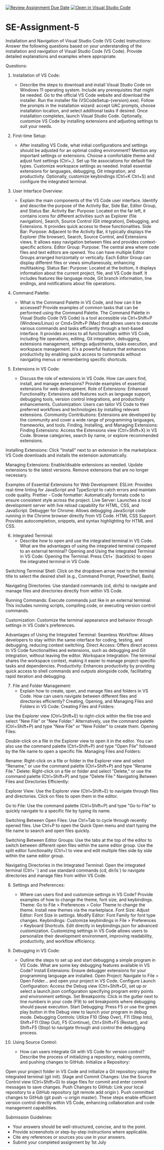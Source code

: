[![Review Assignment Due Date](https://classroom.github.com/assets/deadline-readme-button-24ddc0f5d75046c5622901739e7c5dd533143b0c8e959d652212380cedb1ea36.svg)](https://classroom.github.com/a/XoLGRbHq)
[![Open in Visual Studio Code](https://classroom.github.com/assets/open-in-vscode-718a45dd9cf7e7f842a935f5ebbe5719a5e09af4491e668f4dbf3b35d5cca122.svg)](https://classroom.github.com/online_ide?assignment_repo_id=15252923&assignment_repo_type=AssignmentRepo)
# SE-Assignment-5
Installation and Navigation of Visual Studio Code (VS Code)
 Instructions:
Answer the following questions based on your understanding of the installation and navigation of Visual Studio Code (VS Code). Provide detailed explanations and examples where appropriate.

 Questions:

1. Installation of VS Code:
   - Describe the steps to download and install Visual Studio Code on Windows 11 operating system. Include any prerequisites that might be needed.
Go to the official VS Code website and download the installer.
Run the installer file (VSCodeSetup-{version}.exe).
Follow the prompts in the installation wizard: accept UAC prompts, choose installation location, and select additional tasks if desired.
Once installation completes, launch Visual Studio Code.
Optionally, customize VS Code by installing extensions and adjusting settings to suit your needs.


2. First-time Setup:
   - After installing VS Code, what initial configurations and settings should be adjusted for an optimal coding environment? Mention any important settings or extensions.
Choose a comfortable theme and adjust font settings (Ctrl+,).
Set up file associations for default file types.
Customize workspace settings as needed.
Install essential extensions for languages, debugging, Git integration, and productivity.
Optionally, customize keybindings (Ctrl+K Ctrl+S) and configure the integrated terminal.


3. User Interface Overview:
   - Explain the main components of the VS Code user interface. Identify and describe the purpose of the Activity Bar, Side Bar, Editor Group, and Status Bar.
Activity Bar:
Purpose: Located on the far left, it contains icons for different activities such as Explorer (file navigation), Search, Source Control (Git integration), Debugging, and Extensions. It provides quick access to these functionalities.
Side Bar:
Purpose: Adjacent to the Activity Bar, it typically displays the Explorer (file browser), Search, Source Control, and Extensions views. It allows easy navigation between files and provides context-specific actions.
Editor Group:
Purpose: The central area where code files and text editors are opened. You can have multiple Editor Groups arranged horizontally or vertically. Each Editor Group can display different files or views simultaneously, enhancing multitasking.
Status Bar:
Purpose: Located at the bottom, it displays information about the current project, file, and VS Code itself. It includes features like language mode, Git branch information, line endings, and notifications about file operations.


4. Command Palette:
   - What is the Command Palette in VS Code, and how can it be accessed? Provide examples of common tasks that can be performed using the Command Palette.
The Command Palette in Visual Studio Code (VS Code) is a tool accessible via Ctrl+Shift+P (Windows/Linux) or Cmd+Shift+P (Mac) that allows users to execute various commands and tasks efficiently through a text-based interface. It provides access to all functionalities within VS Code, including file operations, editing, Git integration, debugging, extensions management, settings adjustments, tasks execution, and workspace management. It's a powerful feature that enhances productivity by enabling quick access to commands without navigating menus or remembering specific shortcuts.




5. Extensions in VS Code:
   - Discuss the role of extensions in VS Code. How can users find, install, and manage extensions? Provide examples of essential extensions for web development.
Role of Extensions:
Enhanced Functionality: Extensions add features such as language support, debugging tools, version control integrations, and productivity enhancements.
Customization: Users can tailor VS Code to their preferred workflows and technologies by installing relevant extensions.
Community Contributions: Extensions are developed by the community and cover a wide range of programming languages, frameworks, and tools.
Finding, Installing, and Managing Extensions:
Finding Extensions:
Access the Extensions view (Ctrl+Shift+X) in VS Code.
Browse categories, search by name, or explore recommended extensions.

Installing Extensions:
Click "Install" next to an extension in the marketplace.
VS Code downloads and installs the extension automatically.

Managing Extensions:
Enable/disable extensions as needed.
Update extensions to the latest versions.
Remove extensions that are no longer necessary.

Examples of Essential Extensions for Web Development:
ESLint: Provides real-time linting for JavaScript and TypeScript to catch errors and maintain code quality.
Prettier - Code formatter: Automatically formats code to ensure consistent style across the project.
Live Server: Launches a local development server with live reload capability for HTML, CSS, and JavaScript.
Debugger for Chrome: Allows debugging JavaScript code running in the Chrome browser directly from VS Code.
HTML CSS Support: Provides autocompletion, snippets, and syntax highlighting for HTML and CSS.
 
6. Integrated Terminal:
   - Describe how to open and use the integrated terminal in VS Code. What are the advantages of using the integrated terminal compared to an external terminal?
Opening and Using the Integrated Terminal in VS Code:
Opening the Terminal:
Press Ctrl+` (backtick) to open the integrated terminal in VS Code.

Switching Terminal Shell:
Click on the dropdown arrow next to the terminal title to select the desired shell (e.g., Command Prompt, PowerShell, Bash).

Navigating Directories:
Use standard commands (cd, dir/ls) to navigate and manage files and directories directly from within VS Code.

Running Commands:
Execute commands just like in an external terminal. This includes running scripts, compiling code, or executing version control commands.

Customization:
Customize the terminal appearance and behavior through settings in VS Code's preferences.

Advantages of Using the Integrated Terminal:
Seamless Workflow: Allows developers to stay within the same interface for coding, testing, and debugging, reducing context switching.
Direct Access: Offers direct access to VS Code functionalities and extensions, such as debugging and Git integration, without leaving the editor.
Workspace Integration: The terminal shares the workspace context, making it easier to manage project-specific tasks and dependencies.
Productivity: Enhances productivity by providing quick access to shell commands and outputs alongside code, facilitating rapid iteration and debugging.

7. File and Folder Management:
   - Explain how to create, open, and manage files and folders in VS Code. How can users navigate between different files and directories efficiently?
Creating, Opening, and Managing Files and Folders in VS Code:
Creating Files and Folders:

Use the Explorer view (Ctrl+Shift+E) to right-click within the file tree and select "New File" or "New Folder." Alternatively, use the command palette (Ctrl+Shift+P) and type "New File" or "New Folder" to create them.
Opening Files:

Double-click on a file in the Explorer view to open it in the editor. You can also use the command palette (Ctrl+Shift+P) and type "Open File" followed by the file name to open a specific file.
Managing Files and Folders:

Rename: Right-click on a file or folder in the Explorer view and select "Rename," or use the command palette (Ctrl+Shift+P) and type "Rename File."
Delete: Right-click on a file or folder and select "Delete," or use the command palette (Ctrl+Shift+P) and type "Delete File."
Navigating Between Files and Directories Efficiently:

Explorer View:
Use the Explorer view (Ctrl+Shift+E) to navigate through files and directories. Click on files to open them in the editor.

Go to File:
Use the command palette (Ctrl+Shift+P) and type "Go to File" to quickly navigate to a specific file by typing its name.

Switching Between Open Files:
Use Ctrl+Tab to cycle through recently opened files.
Use Ctrl+P to open the Quick Open menu and start typing the file name to search and open files quickly.

Switching Between Editor Groups:
Use the tabs at the top of the editor to switch between different open files within the same editor group.
Use the split editor functionality (Ctrl+\) to view and edit multiple files side by side within the same editor group.

Navigating Directories in the Integrated Terminal:
Open the integrated terminal (Ctrl+``) and use standard commands (cd, dir/ls`) to navigate directories and manage files from within VS Code.

8. Settings and Preferences:
   - Where can users find and customize settings in VS Code? Provide examples of how to change the theme, font size, and keybindings.
 Theme: Go to File > Preferences > Color Theme to change the theme. Install new themes via the marketplace.
Font Size: Adjust Editor: Font Size in settings. Modify Editor: Font Family for font type changes.
Keybindings: Customize keybindings in File > Preferences > Keyboard Shortcuts. Edit directly in keybindings.json for advanced customization.
Customizing settings in VS Code allows users to personalize their development environment, improving readability, productivity, and workflow efficiency.

9. Debugging in VS Code:
   - Outline the steps to set up and start debugging a simple program in VS Code. What are some key debugging features available in VS Code?
Install Extensions: Ensure debugger extensions for your programming language are installed.
Open Project: Navigate to File > Open Folder... and open your project in VS Code.
Configure Launch Configuration: Access the Debug view (Ctrl+Shift+D), set up or select a launch.json configuration specifying program entry points and environment settings.
Set Breakpoints: Click in the gutter next to line numbers in your code (F9) to set breakpoints where debugging should pause execution.
Start Debugging: Press F5 or use the green play button in the Debug view to launch your program in debug mode.
Debugging Controls: Utilize F10 (Step Over), F11 (Step Into), Shift+F11 (Step Out), F5 (Continue), Ctrl+Shift+F5 (Restart), and Shift+F5 (Stop) to navigate through and control the debugging process.

10. Using Source Control:
    - How can users integrate Git with VS Code for version control? Describe the process of initializing a repository, making commits, and pushing changes to GitHub.
  Initialize a Repository:

Open your project folder in VS Code and initialize a Git repository using the integrated terminal (git init).
Stage and Commit Changes:
Use the Source Control view (Ctrl+Shift+G) to stage files for commit and enter commit messages to save changes.
Push Changes to GitHub:
Link your local repository to a GitHub repository (git remote add origin <repository URL>).
Push committed changes to GitHub (git push -u origin master).
These steps enable efficient version control directly within VS Code, enhancing collaboration and code management capabilities.

 Submission Guidelines:
- Your answers should be well-structured, concise, and to the point.
- Provide screenshots or step-by-step instructions where applicable.
- Cite any references or sources you use in your answers.
- Submit your completed assignment by 1st July 

